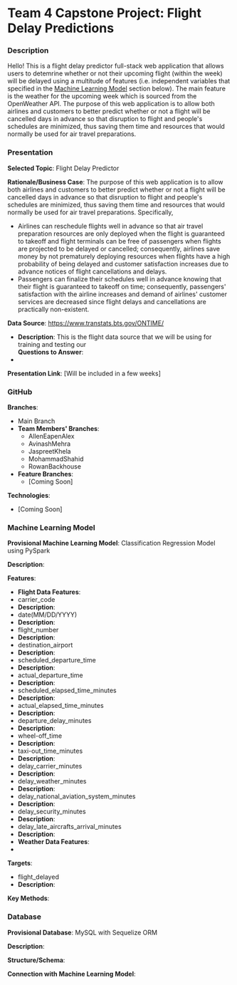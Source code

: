 # Team 4 Capstone Project: Flight Delay Predictions

### Description
Hello! This is a flight delay predictor full-stack web application that allows users to detemrine whether or not their upcoming flight (within the week) will be delayed using a multitude of features (i.e. independent variables that specified in the [Machine Learning Model](#machine-learning-model) section below). The main feature is the weather for the upcoming week which is sourced from the OpenWeather API. The purpose of this web application is to allow both airlines and customers to better predict whether or not a flight will be cancelled days in advance so that disruption to flight and people's schedules are minimized, thus saving them time and resources that would normally be used for air travel preparations.

### Presentation

**Selected Topic**: Flight Delay Predictor

**Rationale/Business Case**: The purpose of this web application is to allow both airlines and customers to better predict whether or not a flight will be cancelled days in advance so that disruption to flight and people's schedules are minimized, thus saving them time and resources that would normally be used for air travel preparations. Specifically,
* Airlines can reschedule flights well in advance so that air travel preparation resources are only deployed when the flight is guaranteed to takeoff and flight terminals can be free of passengers when flights are projected to be delayed or cancelled; consequently, airlines save money by not prematurely deploying resources when flights have a high probability of being delayed and customer satisfaction increases due to advance notices of flight cancellations and delays.
* Passengers can finalize their schedules well in advance knowing that their flight is guaranteed to takeoff on time; consequently, passengers' satisfaction with the airline increases and demand of airlines' customer services are decreased since flight delays and cancellations are practically non-existent.

**Data Source**: https://www.transtats.bts.gov/ONTIME/
* **Description**: This is the flight data source that we will be using for training and testing our  
**Questions to Answer**:
* 

**Presentation Link**: [Will be included in a few weeks]

### GitHub

**Branches**:
* Main Branch
* **Team Members' Branches**:
  * AllenEapenAlex
  * AvinashMehra
  * JaspreetKhela
  * MohammadShahid
  * RowanBackhouse
* **Feature Branches**:
  * [Coming Soon]


**Technologies**:
* [Coming Soon]

<a name="machine-learning-model"></a>
### Machine Learning Model

**Provisional Machine Learning Model**: Classification Regression Model using PySpark

**Description**:

**Features**:
* **Flight Data Features**:
 * carrier_code
  * **Description**:
 * date(MM/DD/YYYY)
  * **Description**:
 * flight_number
  * **Description**:
 * destination_airport
  * **Description**:
 * scheduled_departure_time
  * **Description**:
 * actual_departure_time
  * **Description**:
 * scheduled_elapsed_time_minutes
  * **Description**:
 * actual_elapsed_time_minutes
  * **Description**:
 * departure_delay_minutes
  * **Description**:
 * wheel-off_time
  * **Description**:
 * taxi-out_time_minutes
  * **Description**:
 * delay_carrier_minutes
  * **Description**:
 * delay_weather_minutes
  * **Description**:
 * delay_national_aviation_system_minutes
  * **Description**:
 * delay_security_minutes
  * **Description**:
 * delay_late_aircrafts_arrival_minutes
  * **Description**:
* **Weather Data Features**:
 * 

**Targets**:
* flight_delayed
 * **Description**:

**Key Methods**:

### Database

**Provisional Database**: MySQL with Sequelize ORM

**Description**:

**Structure/Schema**:

**Connection with Machine Learning Model**:
